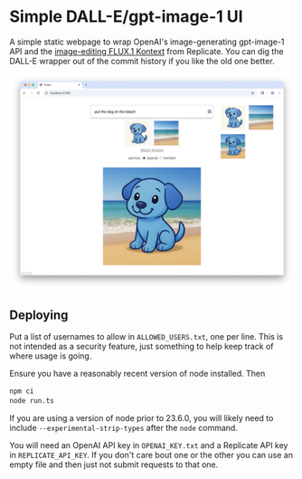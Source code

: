 # Simple DALL-E/gpt-image-1 UI

A simple static webpage to wrap OpenAI's image-generating gpt-image-1 API and the [image-editing FLUX.1 Kontext](https://replicate.com/black-forest-labs/flux-kontext-pro) from Replicate. You can dig the DALL-E wrapper out of the commit history if you like the old one better.

![screenshot](./screenshot.png)

## Deploying

Put a list of usernames to allow in `ALLOWED_USERS.txt`, one per line. This is not intended as a security feature, just something to help keep track of where usage is going.

Ensure you have a reasonably recent version of node installed. Then

```sh
npm ci
node run.ts
```

If you are using a version of node prior to 23.6.0, you will likely need to include `--experimental-strip-types` after the `node` command.

You will need an OpenAI API key in `OPENAI_KEY.txt` and a Replicate API key in `REPLICATE_API_KEY`. If you don't care bout one or the other you can use an empty file and then just not submit requests to that one.

